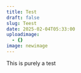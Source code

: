 ```yaml
---
title: Test
draft: false
slug: Teest
date: 2025-02-04T05:33:00
uploadimage:
  - {}
image: newimage
---
```

This is purely a test